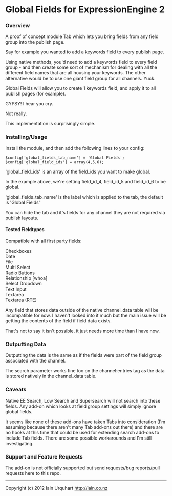 # Global Fields for ExpressionEngine 2

### Overview

A proof of concept module Tab which lets you bring fields from any field group into the publish page.

Say for example you wanted to add a keywords field to every publish page. 

Using native methods, you'd need to add a keywords field to every field group - and then create some sort of mechanism for dealing with all the different field names that are all housing your keywords. The other alternative would be to use one giant field group for all channels. Yuck.

Global Fields will allow you to create 1 keywords field, and apply it to all publish pages (for example).

GYPSY! I hear you cry. 

Not really. 

This implementation is surprisingly simple.

### Installing/Usage

Install the module, and then add the following lines to your config:

	$config['global_fields_tab_name'] = 'Global Fields';
	$config['global_field_ids'] = array(4,5,6);

'global_field_ids' is an array of the field_ids you want to make global. 

In the example above, we're setting field_id_4, field_id_5 and field_id_6 to be global.

'global_fields_tab_name' is the label which is applied to the tab, the default is 'Global Fields'

You can hide the tab and it's fields for any channel they are not required via publish layouts.

#### Tested Fieldtypes

Compatible with all first party fields:

Checkboxes  
Date  
File  
Multi Select  
Radio Buttons  
Relationship [whoa]  
Select Dropdown  
Text Input  
Textarea  
Textarea (RTE)  

Any field that stores data outside of the native channel_data table will be incompatible for now. I haven't looked into it much but the main issue will be getting the contents of the field if field data exists.

That's not to say it isn't possible, it just needs more time than I have now.


### Outputting Data

Outputting the data is the same as if the fields were part of the field group associated with the channel. 

The search parameter works fine too on the channel:entries tag as the data is stored natively in the channel_data table.

### Caveats

Native EE Search, Low Search and Supersearch will not search into these fields. Any add-on which looks at field group settings will simply ignore global fields.

It seems like none of these add-ons have taken Tabs into consideration (I'm assuming because there aren't many Tab add-ons out there) and there are no hooks at this time that could be used for extending search add-ons to include Tab fields. There are some possible workarounds and I'm still investigating.

### Support and Feature Requests
The add-on is not officially supported but send requests/bug reports/pull requests here to this repo.

* * *

Copyright (c) 2012 Iain Urquhart
http://iain.co.nz